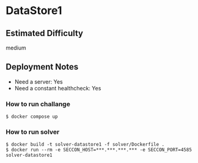 # DataStore1

## Estimated Difficulty

medium

## Deployment Notes

- Need a server: Yes
- Need a constant healthcheck: Yes

### How to run challange

```
$ docker compose up
```

### How to run solver

```
$ docker build -t solver-datastore1 -f solver/Dockerfile .
$ docker run --rm -e SECCON_HOST=***.***.***.*** -e SECCON_PORT=4585 solver-datastore1
```

